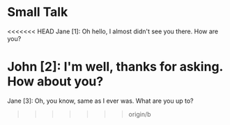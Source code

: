 # Small Talk

<<<<<<< HEAD
Jane [1]: Oh hello, I almost didn't see you there. How are you?

John [2]: I'm well, thanks for asking. How about you?
=======
Jane [3]: Oh, you know, same as I ever was. What are you up to?
>>>>>>> origin/b
